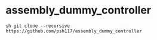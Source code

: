 # assembly_dummy_controller

``sh
git clone --recursive https://github.com/psh117/assembly_dummy_controller
``
